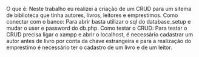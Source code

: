 O que é: Neste trabalho eu realizei a criação de um CRUD para um sitema de biblioteca que tinha autores, livros, leitores e emprestimos. 
Como conectar com o banco: Para abrir basta utilizar o sql do database_setup e mudar o user e password do db.php. 
Como testar o CRUD: Para testar o CRUD precisa ligar o xampp e abrir o localhost, é necessário cadastrar um autor antes de livro por conta da chave estrangeira e para a realização do emprestimo é necessário ter o cadastro de um livro e de um leitor.
